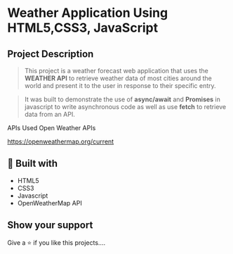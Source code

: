 # Weather Application Using HTML5,CSS3, JavaScript

## Project Description

> This project is a weather forecast web application that uses the **WEATHER API** to retrieve weather data of most cities around the world and present it to the user in response to their specific entry.

> It was built to demonstrate the use of **async/await** and **Promises** in javascript to write asynchronous code as well as use **fetch** to retrieve data from an API.


APIs Used
Open Weather APIs

https://openweathermap.org/current
##  🔧 Built with

- HTML5
- CSS3
- Javascript
- OpenWeatherMap API


## Show your support

Give a ⭐️ if you like this projects....
